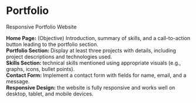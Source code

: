 # Portfolio
Responsive Portfolio Website

<b>Home Page:</b> (Objective) Introduction, summary of skills, and a call-to-action button leading to the portfolio section. <br>
<b>Portfolio Section: </b>Display at least three projects with details, including project descriptions and technologies used. <br>
<b>Skills Section: </b>technical skills mentioned using appropriate visuals (e.g., graphs, icons, bullet points). <br>
<b> Contact Form: </b> Implement a contact form with fields for name, email, and a message. <br>
<b>Responsive Design:</b> the website is fully responsive and works well on desktop, tablet, and mobile devices.
